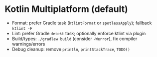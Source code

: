 # Kotlin Multiplatform (default)

- Format: prefer Gradle task (`ktlintFormat` or `spotlessApply`); fallback `ktlint -F`
- Lint: prefer Gradle `detekt` task; optionally enforce ktlint via plugin
- Build/types: `./gradlew build` (consider `-Werror`), fix compiler warnings/errors
- Debug cleanup: remove `println`, `printStackTrace`, `TODO()`
